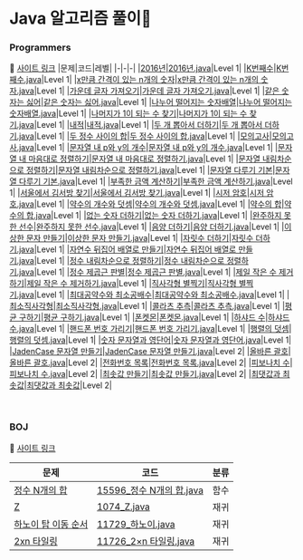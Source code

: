 # Java 알고리즘 풀이🧠

### Programmers
🔗 [사이트 링크](https://programmers.co.kr/)
|문제|코드|레벨|
|-|-|-|
|[2016년](https://school.programmers.co.kr/learn/courses/30/lessons/12901)|[2016년.java](https://github.com/suea724/algorithm-java/blob/master/programmers/level1/2016%EB%85%84.java)|Level 1|
|[K번째수](https://school.programmers.co.kr/learn/courses/30/lessons/42748)|[K번째수.java](https://github.com/suea724/algorithm-java/blob/master/programmers/level1/K%EB%B2%88%EC%A7%B8%EC%88%98.java)|Level 1|
|[x만큼 간격이 있는 n개의 숫자](https://school.programmers.co.kr/learn/courses/30/lessons/12954)|[x만큼 간격이 있는 n개의 숫자.java](https://github.com/suea724/algorithm-java/blob/master/programmers/level1/x%EB%A7%8C%ED%81%BC%20%EA%B0%84%EA%B2%A9%EC%9D%B4%20%EC%9E%88%EB%8A%94%20n%EA%B0%9C%EC%9D%98%20%EC%88%AB%EC%9E%90.java)|Level 1|
|[가운데 글자 가져오기](https://school.programmers.co.kr/learn/courses/30/lessons/12903)|[가운데 글자 가져오기.java](https://github.com/suea724/algorithm-java/blob/master/programmers/level1/%EA%B0%80%EC%9A%B4%EB%8D%B0%20%EA%B8%80%EC%9E%90%20%EA%B0%80%EC%A0%B8%EC%98%A4%EA%B8%B0.java)|Level 1|
|[같은 숫자는 싫어](https://school.programmers.co.kr/learn/courses/30/lessons/12906)|[같은 숫자는 싫어.java](https://github.com/suea724/algorithm-java/blob/master/programmers/level1/%EA%B0%99%EC%9D%80%20%EC%88%AB%EC%9E%90%EB%8A%94%20%EC%8B%AB%EC%96%B4.java)|Level 1|
|[나누어 떨어지는 숫자배열](https://school.programmers.co.kr/learn/courses/30/lessons/12910)|[나누어 떨어지는 숫자배열.java](https://github.com/suea724/algorithm-java/blob/master/programmers/level1/%EB%82%98%EB%88%84%EC%96%B4%20%EB%96%A8%EC%96%B4%EC%A7%80%EB%8A%94%20%EC%88%AB%EC%9E%90%EB%B0%B0%EC%97%B4.java)|Level 1|
|[나머지가 1이 되는 수 찾기](https://school.programmers.co.kr/learn/courses/30/lessons/87389)|[나머지가 1이 되는 수 찾기.java](https://github.com/suea724/algorithm-java/blob/master/programmers/level1/%EB%82%98%EB%A8%B8%EC%A7%80%EA%B0%80%201%EC%9D%B4%20%EB%90%98%EB%8A%94%20%EC%88%98%20%EC%B0%BE%EA%B8%B0.java)|Level 1|
|[내적](https://school.programmers.co.kr/learn/courses/30/lessons/70128)|[내적.java](https://github.com/suea724/algorithm-java/blob/master/programmers/level1/%EB%82%B4%EC%A0%81.java)|Level 1|
|[두 개 뽑아서 더하기](https://school.programmers.co.kr/learn/courses/30/lessons/68644)|[두 개 뽑아서 더하기.java](https://github.com/suea724/algorithm-java/blob/master/programmers/level1/%EB%91%90%20%EA%B0%9C%20%EB%BD%91%EC%95%84%EC%84%9C%20%EB%8D%94%ED%95%98%EA%B8%B0.java)|Level 1|
|[두 정수 사이의 합](https://school.programmers.co.kr/learn/courses/30/lessons/12912)|[두 정수 사이의 합.java](https://github.com/suea724/algorithm-java/blob/master/programmers/level1/%EB%91%90%20%EC%A0%95%EC%88%98%20%EC%82%AC%EC%9D%B4%EC%9D%98%20%ED%95%A9.java)|Level 1|
|[모의고사](https://school.programmers.co.kr/learn/courses/30/lessons/42840)|[모의고사.java](https://github.com/suea724/algorithm-java/blob/master/programmers/level1/%EB%AA%A8%EC%9D%98%EA%B3%A0%EC%82%AC.java)|Level 1|
|[문자열 내 p와 y의 개수](https://school.programmers.co.kr/learn/courses/30/lessons/12916)|[문자열 내 p와 y의 개수.java](https://github.com/suea724/algorithm-java/blob/master/programmers/level1/%EB%AC%B8%EC%9E%90%EC%97%B4%20%EB%82%B4%20p%EC%99%80%20y%EC%9D%98%20%EA%B0%9C%EC%88%98.java)|Level 1|
|[문자열 내 마음대로 정렬하기](https://school.programmers.co.kr/learn/courses/30/lessons/12915)|[문자열 내 마음대로 정렬하기.java](https://github.com/suea724/algorithm-java/blob/master/programmers/level1/%EB%AC%B8%EC%9E%90%EC%97%B4%20%EB%82%B4%20%EB%A7%88%EC%9D%8C%EB%8C%80%EB%A1%9C%20%EC%A0%95%EB%A0%AC%ED%95%98%EA%B8%B0.java)|Level 1|
|[문자열 내림차순으로 정렬하기](https://school.programmers.co.kr/learn/courses/30/lessons/12917)|[문자열 내림차순으로 정렬하기.java](https://github.com/suea724/algorithm-java/blob/master/programmers/level1/%EB%AC%B8%EC%9E%90%EC%97%B4%20%EB%82%B4%EB%A6%BC%EC%B0%A8%EC%88%9C%EC%9C%BC%EB%A1%9C%20%EC%A0%95%EB%A0%AC%ED%95%98%EA%B8%B0.java)|Level 1|
|[문자열 다루기 기본](https://school.programmers.co.kr/learn/courses/30/lessons/12918)|[문자열 다루기 기본.java](https://github.com/suea724/algorithm-java/blob/master/programmers/level1/%EB%AC%B8%EC%9E%90%EC%97%B4%20%EB%8B%A4%EB%A3%A8%EA%B8%B0%20%EA%B8%B0%EB%B3%B8.java)|Level 1|
|[부족한 금액 계산하기](https://school.programmers.co.kr/learn/courses/30/lessons/82612)|[부족한 금액 계산하기.java](https://github.com/suea724/algorithm-java/blob/master/programmers/level1/%EB%B6%80%EC%A1%B1%ED%95%9C%20%EA%B8%88%EC%95%A1%20%EA%B3%84%EC%82%B0%ED%95%98%EA%B8%B0.java)|Level 1|
|[서울에서 김서방 찾기](https://school.programmers.co.kr/learn/courses/30/lessons/12919)|[서울에서 김서방 찾기.java](https://github.com/suea724/algorithm-java/blob/master/programmers/level1/%EC%84%9C%EC%9A%B8%EC%97%90%EC%84%9C%20%EA%B9%80%EC%84%9C%EB%B0%A9%20%EC%B0%BE%EA%B8%B0.java)|Level 1|
|[시저 암호](https://school.programmers.co.kr/learn/courses/30/lessons/12926)|[시저 암호.java](https://github.com/suea724/algorithm-java/blob/master/programmers/level1/%EC%8B%9C%EC%A0%80%20%EC%95%94%ED%98%B8.java)|Level 1|
|[약수의 개수와 덧셈](https://school.programmers.co.kr/learn/courses/30/lessons/77884)|[약수의 개수와 덧셈.java](https://github.com/suea724/algorithm-java/blob/master/programmers/level1/%EC%95%BD%EC%88%98%EC%9D%98%20%EA%B0%9C%EC%88%98%EC%99%80%20%EB%8D%A7%EC%85%88.java)|Level 1|
|[약수의 합](https://school.programmers.co.kr/learn/courses/30/lessons/12928)|[약수의 합.java](https://github.com/suea724/algorithm-java/blob/master/programmers/level1/%EC%95%BD%EC%88%98%EC%9D%98%20%ED%95%A9.java)|Level 1|
|[없는 숫자 더하기](https://school.programmers.co.kr/learn/courses/30/lessons/86051)|[없는 숫자 더하기.java](https://github.com/suea724/algorithm-java/blob/master/programmers/level1/%EC%97%86%EB%8A%94%20%EC%88%AB%EC%9E%90%20%EB%8D%94%ED%95%98%EA%B8%B0.java)|Level 1|
|[완주하지 못한 선수](https://school.programmers.co.kr/learn/courses/30/lessons/42576)|[완주하지 못한 선수.java](https://github.com/suea724/algorithm-java/blob/master/programmers/level1/%EC%99%84%EC%A3%BC%ED%95%98%EC%A7%80%20%EB%AA%BB%ED%95%9C%20%EC%84%A0%EC%88%98.java)|Level 1|
|[음양 더하기](https://school.programmers.co.kr/learn/courses/30/lessons/76501)|[음양 더하기.java](https://github.com/suea724/algorithm-java/blob/master/programmers/level1/%EC%9D%8C%EC%96%91%20%EB%8D%94%ED%95%98%EA%B8%B0.java)|Level 1|
|[이상한 문자 만들기](https://school.programmers.co.kr/learn/courses/30/lessons/12930)|[이상한 문자 만들기.java](https://github.com/suea724/algorithm-java/blob/master/programmers/level1/%EC%9D%B4%EC%83%81%ED%95%9C%20%EB%AC%B8%EC%9E%90%20%EB%A7%8C%EB%93%A4%EA%B8%B0.java)|Level 1|
|[자릿수 더하기](https://school.programmers.co.kr/learn/courses/30/lessons/12931)|[자릿수 더하기.java](https://github.com/suea724/algorithm-java/blob/master/programmers/level1/%EC%9E%90%EB%A6%BF%EC%88%98%20%EB%8D%94%ED%95%98%EA%B8%B0.java)|Level 1|
|[자연수 뒤집어 배열로 만들기](https://school.programmers.co.kr/learn/courses/30/lessons/12932)|[자연수 뒤집어 배열로 만들기.java](https://github.com/suea724/algorithm-java/blob/master/programmers/level1/%EC%9E%90%EC%97%B0%EC%88%98%20%EB%92%A4%EC%A7%91%EC%96%B4%20%EB%B0%B0%EC%97%B4%EB%A1%9C%20%EB%A7%8C%EB%93%A4%EA%B8%B0.java)|Level 1|
|[정수 내림차순으로 정렬하기](https://school.programmers.co.kr/learn/courses/30/lessons/12933)|[정수 내림차순으로 정렬하기.java](https://github.com/suea724/algorithm-java/blob/master/programmers/level1/%EC%A0%95%EC%88%98%20%EB%82%B4%EB%A6%BC%EC%B0%A8%EC%88%9C%EC%9C%BC%EB%A1%9C%20%EC%A0%95%EB%A0%AC%ED%95%98%EA%B8%B0.java)|Level 1|
|[정수 제곱근 판별](https://school.programmers.co.kr/learn/courses/30/lessons/12934)|[정수 제곱근 판별.java](https://github.com/suea724/algorithm-java/blob/master/programmers/level1/%EC%A0%95%EC%88%98%20%EC%A0%9C%EA%B3%B1%EA%B7%BC%20%ED%8C%90%EB%B3%84.java)|Level 1|
|[제일 작은 수 제거하기](https://school.programmers.co.kr/learn/courses/30/lessons/12935)|[제일 작은 수 제거하기.java](https://github.com/suea724/algorithm-java/blob/master/programmers/level1/%EC%A0%9C%EC%9D%BC%20%EC%9E%91%EC%9D%80%20%EC%88%98%20%EC%A0%9C%EA%B1%B0%ED%95%98%EA%B8%B0.java)|Level 1|
|[직사각형 별찍기](https://school.programmers.co.kr/learn/courses/30/lessons/12969)|[직사각형 별찍기.java](https://github.com/suea724/algorithm-java/blob/master/programmers/level1/%EC%A7%81%EC%82%AC%EA%B0%81%ED%98%95%20%EB%B3%84%EC%B0%8D%EA%B8%B0.java)|Level 1|
|[최대공약수와 최소공배수](https://school.programmers.co.kr/learn/courses/30/lessons/12940)|[최대공약수와 최소공배수.java](https://github.com/suea724/algorithm-java/blob/master/programmers/level1/%EC%B5%9C%EB%8C%80%EA%B3%B5%EC%95%BD%EC%88%98%EC%99%80%20%EC%B5%9C%EC%86%8C%EA%B3%B5%EB%B0%B0%EC%88%98.java)|Level 1|
|[최소직사각형](https://school.programmers.co.kr/learn/courses/30/lessons/86491)|[최소직사각형.java](https://github.com/suea724/algorithm-java/blob/master/programmers/level1/%EC%B5%9C%EC%86%8C%EC%A7%81%EC%82%AC%EA%B0%81%ED%98%95.java)|Level 1|
|[콜라츠 추측](https://school.programmers.co.kr/learn/courses/30/lessons/12943)|[콜라츠 추측.java](https://github.com/suea724/algorithm-java/blob/master/programmers/level1/%EC%BD%9C%EB%9D%BC%EC%B8%A0%20%EC%B6%94%EC%B8%A1.java)|Level 1|
|[평균 구하기](https://school.programmers.co.kr/learn/courses/30/lessons/12944)|[평균 구하기.java](https://github.com/suea724/algorithm-java/blob/master/programmers/level1/%ED%8F%89%EA%B7%A0%20%EA%B5%AC%ED%95%98%EA%B8%B0.java)|Level 1|
|[폰켓몬](https://school.programmers.co.kr/learn/courses/30/lessons/1845)|[폰켓몬.java](https://github.com/suea724/algorithm-java/blob/master/programmers/level1/%ED%8F%B0%EC%BC%93%EB%AA%AC.java)|Level 1|
|[하샤드 수](https://school.programmers.co.kr/learn/courses/30/lessons/12947)|[하샤드 수.java](https://github.com/suea724/algorithm-java/blob/master/programmers/level1/%ED%95%98%EC%83%A4%EB%93%9C%20%EC%88%98.java)|Level 1|
|[핸드폰 번호 가리기](https://school.programmers.co.kr/learn/courses/30/lessons/12948)|[핸드폰 번호 가리기.java](https://github.com/suea724/algorithm-java/blob/master/programmers/level1/%ED%95%B8%EB%93%9C%ED%8F%B0%20%EB%B2%88%ED%98%B8%20%EA%B0%80%EB%A6%AC%EA%B8%B0.java)|Level 1|
|[행렬의 덧셈](https://school.programmers.co.kr/learn/courses/30/lessons/12950)|[행렬의 덧셈.java](https://github.com/suea724/algorithm-java/blob/master/programmers/level1/%ED%96%89%EB%A0%AC%EC%9D%98%20%EB%8D%A7%EC%85%88.java)|Level 1|
|[숫자 문자열과 영단어](https://school.programmers.co.kr/learn/courses/30/lessons/81301)|[숫자 문자열과 영단어.java](https://github.com/suea724/algorithm-java/blob/master/programmers/level1/%EC%88%AB%EC%9E%90%20%EB%AC%B8%EC%9E%90%EC%97%B4%EA%B3%BC%20%EC%98%81%EB%8B%A8%EC%96%B4.java)|Level 1|
|[JadenCase 문자열 만들기](https://school.programmers.co.kr/learn/courses/30/lessons/12951)|[JadenCase 문자열 만들기.java](https://github.com/suea724/algorithm-java/blob/master/programmers/level2/JadenCase%20%EB%AC%B8%EC%9E%90%EC%97%B4%20%EB%A7%8C%EB%93%A4%EA%B8%B0.java)|Level 2|
|[올바른 괄호](https://school.programmers.co.kr/learn/courses/30/lessons/12909)|[올바른 괄호.java](https://github.com/suea724/algorithm-java/blob/master/programmers/level2/%EC%98%AC%EB%B0%94%EB%A5%B8%20%EA%B4%84%ED%98%B8.java)|Level 2|
|[전화번호 목록](https://school.programmers.co.kr/learn/courses/30/lessons/42577)|[전화번호 목록.java](https://github.com/suea724/algorithm-java/blob/master/programmers/level2/%EC%A0%84%ED%99%94%EB%B2%88%ED%98%B8%20%EB%AA%A9%EB%A1%9D.java)|Level 2|
|[피보나치 수](https://school.programmers.co.kr/learn/courses/30/lessons/12945)|[피보나치 수.java](https://github.com/suea724/algorithm-java/blob/master/programmers/level2/%ED%94%BC%EB%B3%B4%EB%82%98%EC%B9%98%20%EC%88%98.java)|Level 2|
|[최솟값 만들기](https://school.programmers.co.kr/learn/courses/30/lessons/12941)|[최솟값 만들기.java](https://github.com/suea724/algorithm-java/blob/master/programmers/level2/%EC%B5%9C%EC%86%9F%EA%B0%92%20%EB%A7%8C%EB%93%A4%EA%B8%B0.java)|Level 2|
|[최댓값과 최솟값](https://school.programmers.co.kr/learn/courses/30/lessons/12939)|[최댓값과 최솟값](https://github.com/suea724/algorithm-java/blob/master/programmers/level2/%EC%B5%9C%EB%8C%93%EA%B0%92%EA%B3%BC%20%EC%B5%9C%EC%86%9F%EA%B0%92.java)|Level 2|


<br>

### BOJ
🔗 [사이트 링크](https://www.acmicpc.net/)

|문제|코드|분류|
|-|-|-|
|[정수 N개의 합](https://www.acmicpc.net/problem/15596)|[15596_정수 N개의 합.java](https://github.com/suea724/algorithm-java/blob/master/BOJ/15596_%EC%A0%95%EC%88%98%20N%EA%B0%9C%EC%9D%98%20%ED%95%A9.java)|함수|
|[Z](https://www.acmicpc.net/problem/1074)|[1074_Z.java](https://github.com/suea724/algorithm-java/blob/master/BOJ/1074_Z.java)|재귀|
|[하노이 탑 이동 순서](https://www.acmicpc.net/problem/11729)|[11729_하노이.java](https://github.com/suea724/algorithm-java/blob/master/BOJ/11729_%ED%95%98%EB%85%B8%EC%9D%B4.java)|재귀|
|[2xn 타일링](https://www.acmicpc.net/problem/11726)|[11726_2×n 타일링.java ](https://github.com/suea724/algorithm-java/blob/master/BOJ/11726_2%C3%97n%20%ED%83%80%EC%9D%BC%EB%A7%81.java)|재귀|